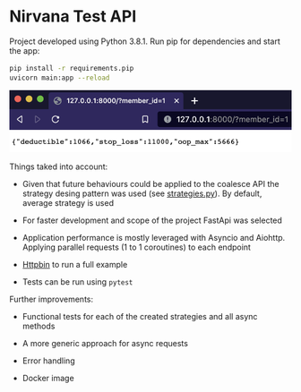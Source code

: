 
# Nirvana Test API

Project developed using Python 3.8.1. Run pip for dependencies and start the app:

```bash
pip install -r requirements.pip
uvicorn main:app --reload
```

![Localhost](browser.png)

Things taked into account:

- Given that future behaviours could be applied to the coalesce API the strategy desing pattern was used (see [strategies.py](strategies.py)). By default, average strategy is used

- For faster development and scope of the project FastApi was selected

- Application performance is mostly leveraged with Asyncio and Aiohttp. Applying parallel requests (1 to 1 coroutines) to each endpoint

- [Httpbin](https://httpbin.org/) to run a full example

- Tests can be run using `pytest`

Further improvements:

- Functional tests for each of the created strategies and all async methods

- A more generic approach for async requests

- Error handling

- Docker image
